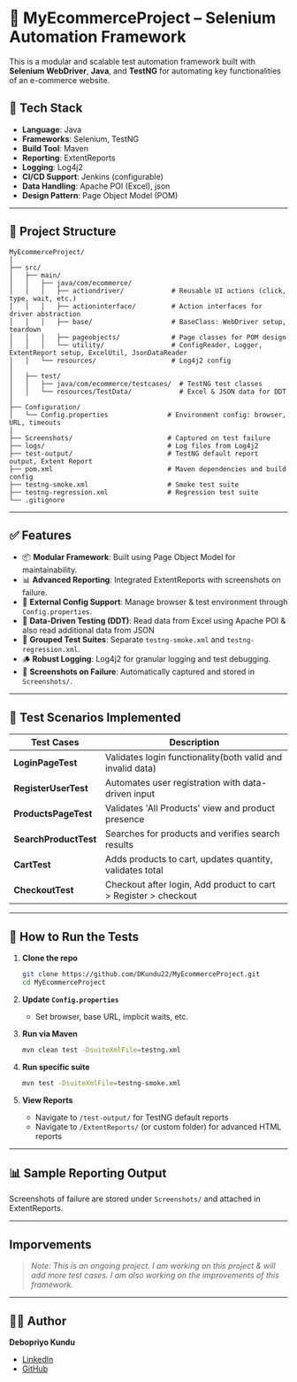 
# 🛒 MyEcommerceProject – Selenium Automation Framework

This is a modular and scalable test automation framework built with **Selenium WebDriver**, **Java**, and **TestNG** for automating key functionalities of an e-commerce website.

## 🚀 Tech Stack

- **Language**: Java
- **Frameworks**: Selenium, TestNG
- **Build Tool**: Maven
- **Reporting**: ExtentReports
- **Logging**: Log4j2
- **CI/CD Support**: Jenkins (configurable)
- **Data Handling**: Apache POI (Excel), json 
- **Design Pattern**: Page Object Model (POM)

---

## 📁 Project Structure

```
MyEcommerceProject/
│
├── src/
│   ├── main/
│   │   ├── java/com/ecommerce/
│   │   │   ├── actiondriver/            # Reusable UI actions (click, type, wait, etc.)
│   │   │   ├── actioninterface/         # Action interfaces for driver abstraction
│   │   │   ├── base/                    # BaseClass: WebDriver setup, teardown
│   │   │   ├── pageobjects/             # Page classes for POM design
│   │   │   └── utility/                 # ConfigReader, Logger, ExtentReport setup, ExcelUtil, JsonDataReader
│   │   └── resources/                   # Log4j2 config
│
│   ├── test/
│   │   ├── java/com/ecommerce/testcases/  # TestNG test classes
│   │   └── resources/TestData/            # Excel & JSON data for DDT
│
├── Configuration/
│   └── Config.properties               # Environment config: browser, URL, timeouts
│
├── Screenshots/                        # Captured on test failure
├── logs/                               # Log files from Log4j2
├── test-output/                        # TestNG default report output, Extent Report 
├── pom.xml                             # Maven dependencies and build config
├── testng-smoke.xml                    # Smoke test suite
├── testng-regression.xml               # Regression test suite
└── .gitignore 
```

---

## ✅ Features

- 📦 **Modular Framework**: Built using Page Object Model for maintainability.
- 📊 **Advanced Reporting**: Integrated ExtentReports with screenshots on failure.
- 🔐 **External Config Support**: Manage browser & test environment through `Config.properties`.
- 📁 **Data-Driven Testing (DDT)**: Read data from Excel using Apache POI & also read additional data from JSON 
- 📄 **Grouped Test Suites**: Separate `testng-smoke.xml` and `testng-regression.xml`.
- 🪵 **Robust Logging**: Log4j2 for granular logging and test debugging.
- 📸 **Screenshots on Failure**: Automatically captured and stored in `Screenshots/`.

---

## 🧪 Test Scenarios Implemented

| Test Cases                    | Description                                           |
|-------------------------------|-------------------------------------------------------|
| **LoginPageTest**             | Validates login functionality(both valid and invalid data) |
| **RegisterUserTest**          | Automates user registration with data-driven input   |
| **ProductsPageTest**          | Validates 'All Products' view and product presence   |
| **SearchProductTest**         | Searches for products and verifies search results    |
| **CartTest**                  | Adds products to cart, updates quantity, validates total |
| **CheckoutTest**              | Checkout after login, Add product to cart > Register > checkout|

---

## 🧰 How to Run the Tests

1. **Clone the repo**
   ```bash
   git clone https://github.com/DKundu22/MyEcommerceProject.git
   cd MyEcommerceProject
   ```

2. **Update `Config.properties`**
   - Set browser, base URL, implicit waits, etc.

3. **Run via Maven**
   ```bash
   mvn clean test -DsuiteXmlFile=testng.xml
   ```

4. **Run specific suite**
   ```bash
   mvn test -DsuiteXmlFile=testng-smoke.xml
   ```

5. **View Reports**
   - Navigate to `/test-output/` for TestNG default reports
   - Navigate to `/ExtentReports/` (or custom folder) for advanced HTML reports

---

## 📊 Sample Reporting Output

Screenshots of failure are stored under `Screenshots/` and attached in ExtentReports.

---

##  Imporvements 

> _Note: This is an ongoing project. I am working on this project & will add more test cases. I am also working on the improvements of this framework._

---

## 👨‍💻 Author

**Debopriyo Kundu**  
- [LinkedIn](https://www.linkedin.com/in/debopriyo-kundu/)  
- [GitHub](https://github.com/DKundu22)

